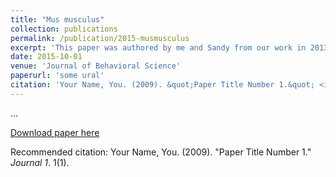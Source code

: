 ```yaml
---
title: "Mus musculus"
collection: publications
permalink: /publication/2015-musmusculus
excerpt: 'This paper was authored by me and Sandy from our work in 2013'
date: 2015-10-01
venue: 'Journal of Behavioral Science'
paperurl: 'some ural'
citation: 'Your Name, You. (2009). &quot;Paper Title Number 1.&quot; <i>Journal 1</i>. 1(1).'
---
```

...

[Download paper here](http://academicpages.github.io/files/paper1.pdf)

Recommended citation: Your Name, You. (2009). "Paper Title Number 1." <i>Journal 1</i>. 1(1).
